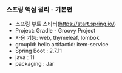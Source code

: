 ### 스프링 핵심 원리 - 기본편

- 스프링 부트 스타터(https://start.spring.io/)
- Project: Gradle - Groovy Project
- 사용 기능: web, thymeleaf, lombok
- groupId: hello artifactId: item-service
- Spring Boot : 2.7.11
- java : 11
- packaging : Jar